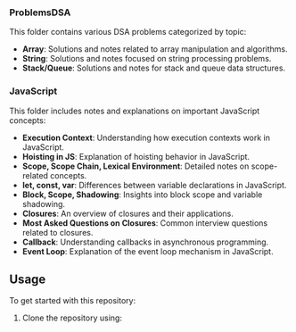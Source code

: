 
### ProblemsDSA
This folder contains various DSA problems categorized by topic:
- **Array**: Solutions and notes related to array manipulation and algorithms.
- **String**: Solutions and notes focused on string processing problems.
- **Stack/Queue**: Solutions and notes for stack and queue data structures.

### JavaScript
This folder includes notes and explanations on important JavaScript concepts:
- **Execution Context**: Understanding how execution contexts work in JavaScript.
- **Hoisting in JS**: Explanation of hoisting behavior in JavaScript.
- **Scope, Scope Chain, Lexical Environment**: Detailed notes on scope-related concepts.
- **let, const, var**: Differences between variable declarations in JavaScript.
- **Block, Scope, Shadowing**: Insights into block scope and variable shadowing.
- **Closures**: An overview of closures and their applications.
- **Most Asked Questions on Closures**: Common interview questions related to closures.
- **Callback**: Understanding callbacks in asynchronous programming.
- **Event Loop**: Explanation of the event loop mechanism in JavaScript.

## Usage

To get started with this repository:
1. Clone the repository using:
